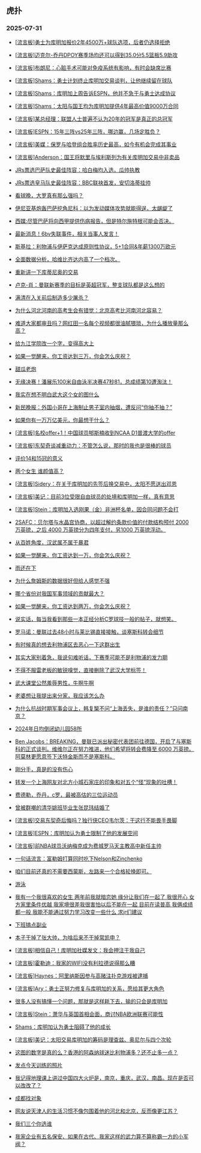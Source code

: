 ## 虎扑 
### 2025-07-31

+ [[流言板]勇士为库明加报价2年4500万+球队选项，后者仍选择拒绝](https://bbs.hupu.com/634048137.html)

+ [[流言板]迈克尔-乔丹DPOY赛季场均还可以得到35.0分5.5篮板5.9助攻](https://bbs.hupu.com/634045826.html)

+ [[流言板]布朗尼：心脏手术可能对免疫系统有影响，有时会缺席比赛](https://bbs.hupu.com/634044671.html)

+ [[流言板]Shams：勇士计划终止库明加交易谈判，让他继续留在球队](https://bbs.hupu.com/634048273.html)

+ [[流言板]Shams：库明加上周告诉ESPN，他并不急于与勇士达成协议](https://bbs.hupu.com/634048455.html)

+ [[流言板]Shams：太阳与国王均为库明加提供4年最高价值9000万合同](https://bbs.hupu.com/634048304.html)

+ [[流言板]某总经理：联盟人士普遍不认为20年的冠军是真正的总冠军](https://bbs.hupu.com/634048517.html)

+ [[流言板]ESPN：15年三阵vs25年三阵，哪边赢，几场定胜负？](https://bbs.hupu.com/634045612.html)

+ [[流言板]美媒：保罗与哈登组合胜率历史最高，如今有机会完成其事业](https://bbs.hupu.com/634044543.html)

+ [[流言板]Anderson：国王将默里与埃利斯列为有关库明加交易中非卖品](https://bbs.hupu.com/634047443.html)

+ [JRs票选巴萨队史最佳阵容：哈白梅均入选，瓜帅执教](https://bbs.hupu.com/634041787.html)

+ [JRs票选皇马队史最佳阵容：BBC联袂首发，安切洛蒂挂帅](https://bbs.hupu.com/634041786.html)

+ [看球晚，大罗真有那么强吗？](https://bbs.hupu.com/634041664.html)

+ [伊尼亚基炮轰巴萨挖角尼科：以为发动媒体攻势就能得逞，太龌龊了](https://bbs.hupu.com/634040478.html)

+ [西媒:尽管巴萨将向西甲提供伤病报告，但是特尔施特根可能会否决。](https://bbs.hupu.com/634044131.html)

+ [最新消息！6bv失联事件，相关当事人发言！](https://bbs.hupu.com/634041503.html)

+ [斯基拉：利物浦与伊萨克达成原则性协议，5+1合同&amp;年薪1300万欧元](https://bbs.hupu.com/634042293.html)

+ [全面数据分析，哈维比齐达内高了一个档次。](https://bbs.hupu.com/634042207.html)

+ [重新讲一下库蒂尼奥的交易](https://bbs.hupu.com/634044278.html)

+ [卢克-肖：曼联新赛季的目标是英超冠军，整支球队都是这么想的](https://bbs.hupu.com/634042653.html)

+ [满清在入关前后制造多少屠杀？](https://bbs.hupu.com/634045838.html)

+ [为什么河北河南的高考生会有错觉：北京高考比河南河北容易？](https://bbs.hupu.com/634045226.html)

+ [难道大家都审丑吗？网红田一名每个视频都很油腻猥琐，为什么播放量那么高？](https://bbs.hupu.com/634046592.html)

+ [给九江学院改一个字，变得高大上](https://bbs.hupu.com/634045624.html)

+ [如果一觉醒来，你工资达到三万，你会怎么庆祝？](https://bbs.hupu.com/634046723.html)

+ [甜瓜老炮](https://bbs.hupu.com/634045865.html)

+ [无缘决赛！潘展乐100米自由泳半决赛47秒81，总成绩第10遭淘汰！](https://bbs.hupu.com/634045540.html)

+ [我实在想不明白武大这个女的图什么](https://bbs.hupu.com/634046941.html)

+ [新民晚报：外国小哥在上海制止男子室内抽烟，遭反问“你抽不抽？”](https://bbs.hupu.com/634045797.html)

+ [如果你有一万万亿美元，你最想干什么？](https://bbs.hupu.com/634045432.html)

+ [[流言板]名校offer+1！中国球员郇斯楠收到NCAA D1普渡大学的offer](https://bbs.hupu.com/634049380.html)

+ [[流言板]东契奇谈减重动力：不管怎么说，那时的我也是很棒的球员](https://bbs.hupu.com/634048564.html)

+ [评价14和15冠的意义](https://bbs.hupu.com/634048659.html)

+ [两个女生 谁颜值高？](https://bbs.hupu.com/634045192.html)

+ [[流言板]Sidery：在关于库明加的先签后换交易中，太阳不愿送出邓恩](https://bbs.hupu.com/634048824.html)

+ [[流言板]美记：目前3位受限自由球员的处境和库明加一样，真有意思](https://bbs.hupu.com/634049056.html)

+ [[流言板]Stein：库明加入选刚果（金）非洲杯名单，因合同问题不会打](https://bbs.hupu.com/634048885.html)

+ [2SAFC：贝尔塔与水晶宫协商，以超过解约条款价值的付款结构预付 2000 万英镑，之后 4000 万英镑分为四年支付，另1000 万英镑浮动。](https://bbs.hupu.com/634044558.html)

+ [从百姓角度，汉武属不属于暴君](https://bbs.hupu.com/634047366.html)

+ [如果一觉醒来，你工资达到一万，你会怎么庆祝？](https://bbs.hupu.com/634046433.html)

+ [雨还在下](https://bbs.hupu.com/634048123.html)

+ [为什么詹姆斯的数据很好但给人感觉不强](https://bbs.hupu.com/634046857.html)

+ [哪个省份对我国军事领域的贡献最大？](https://bbs.hupu.com/634048297.html)

+ [如果一觉醒来，你工资达到两万，你会怎么庆祝？](https://bbs.hupu.com/634046346.html)

+ [说实话，每当我看到那些一本正经分析C罗球技一般的帖子，就想笑。](https://bbs.hupu.com/634043169.html)

+ [罗马诺：曼联过去48小时与莱比锡直接接触，谈塞斯科转会细节](https://bbs.hupu.com/634045906.html)

+ [有时候真的想去利物浦区去恶心一下这群出生](https://bbs.hupu.com/634047526.html)

+ [其实大家别着急，我说句难听话，下赛季可能不是利物浦的发力期](https://bbs.hupu.com/634048653.html)

+ [不得不服雷老板的敏锐嗅觉，直接删除了武汉大学标签！](https://bbs.hupu.com/634047666.html)

+ [武大课堂公然羞辱男性，牛啊牛啊](https://bbs.hupu.com/634050343.html)

+ [老婆想让我提出来分家，我应该怎么办](https://bbs.hupu.com/634049183.html)

+ [为什么抗战时期军事会议上，韩复榘不问“上海丢失，是谁的责任？”只问南京？](https://bbs.hupu.com/634047720.html)

+ [2024年日均倒闭幼儿园58所](https://bbs.hupu.com/634047386.html)

+ [  Ben Jacobs：BREAKING，曼联已派出秘密代表团前往德国，开启了与塞斯科的正式谈判。维维尔正在努力推进，他们希望将转会费降至 6000 万英镑。阿莫林更愿意签下沃特金斯而不是塞斯科。](https://bbs.hupu.com/634047729.html)

+ [刚分手，真是的没有伤心](https://bbs.hupu.com/634049159.html)

+ [转发一个上海网友对北方小城石家庄的印象和对五个“怪”现象的吐槽！](https://bbs.hupu.com/634049854.html)

+ [费德勒，乔丹，c罗，最被高估的三位运动员](https://bbs.hupu.com/634048480.html)

+ [曾被群嘲的清华姚班毕业生张昆玮结婚了](https://bbs.hupu.com/634047719.html)

+ [[流言板]交易东契奇后悔吗？独行侠CEO韦尔茨：干这行不能畏手畏脚](https://bbs.hupu.com/634048555.html)

+ [[流言板]ESPN：库明加认为勇士限制了他的发展空间](https://bbs.hupu.com/634050423.html)

+ [[流言板]前NBA球员沃纳梅克成为费城罗马天主教高中新任主帅](https://bbs.hupu.com/634048871.html)

+ [一句话流言：富勒姆打算同时吃下Nelson和Zinchenko](https://bbs.hupu.com/634046115.html)

+ [咱们目前还真的不需要西蒙斯，左路来一个合格轮换即可。](https://bbs.hupu.com/634046348.html)

+ [游泳](https://bbs.hupu.com/634048867.html)

+ [我有一个我很喜欢的女生 两年前我就暗恋她 缘分让我们在一起了 我很开心 女方家里条件优越 我家境很差我很害怕以后不能在一起 目前在读普高 我俩成绩都一般 我能不能通过努力学习改变一些什么 求jr们建议](https://bbs.hupu.com/634049738.html)

+ [下班搞点副业](https://bbs.hupu.com/634049790.html)

+ [本子干掉了张大帅，为啥后来不干掉常凯申？](https://bbs.hupu.com/634049259.html)

+ [[流言板]相信自己！库明加社媒发文：我会押注于我自己](https://bbs.hupu.com/634051068.html)

+ [[流言板]霍勒迪：我家的WIFI没有利拉德说得那么糟](https://bbs.hupu.com/634050610.html)

+ [[流言板]Haynes：阿里纳斯因参与高赌注扑克游戏被逮捕](https://bbs.hupu.com/634051097.html)

+ [[流言板]Ary：勇士正努力修复与库明加的关系，愿给其更大角色](https://bbs.hupu.com/634051549.html)

+ [很多人没有搞懂一个问题，那就是这样耗下去，输的只会是库明加](https://bbs.hupu.com/634049423.html)

+ [[流言板]Stein：萧华与英国首相会面，商讨NBA欧洲联赛可能性](https://bbs.hupu.com/634050500.html)

+ [Shams：库明加认为勇士阻碍了他的成长](https://bbs.hupu.com/634049382.html)

+ [[流言板]美记：太阳交易库明加的筹码是理查兹、奥尼尔与四个次轮](https://bbs.hupu.com/634051473.html)

+ [这图的数字是真的么？香港的阿森纳球迷比利物浦多？还不止多一点？](https://bbs.hupu.com/634046422.html)

+ [发点今天训练的照片](https://bbs.hupu.com/634047301.html)

+ [我记得地理课上讲过中国四大火炉是，南京，重庆，武汉，南昌。现在是否可以改改了？](https://bbs.hupu.com/634049987.html)

+ [成都找对象](https://bbs.hupu.com/634050769.html)

+ [网友说天津人的生活习惯不像包围着他的河北和北京，反而像更江苏？](https://bbs.hupu.com/634050056.html)

+ [我们三个你选谁](https://bbs.hupu.com/634049753.html)

+ [我家企业有五名保安、如果在古代、我家这样的武力算不算称霸一方的小军阀？](https://bbs.hupu.com/634051424.html)

